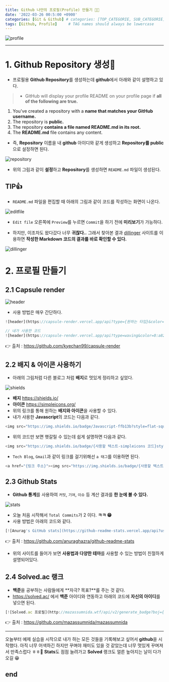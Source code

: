 ```yaml
---
title: Github 나만의 프로필(Profile) 만들기 🧑‍🎓
date: '2022-03-26 00:5:00 +0900'
categories: [Git & Github] # categories: [TOP_CATEGORIE, SUB_CATEGORIE]
tags: [Github, Profile]     # TAG names should always be lowercase
---
```


![profile](https://images.velog.io/images/daekyeong/post/5d7ea480-f74b-4e08-a911-fc68ffea2cd0/image.png)

---

# 1. Github Repository 생성👏
* 프로필용 **Github Repository**를 생성하는데 **github**에서 아래와 같이 설명하고 있다.

> * GitHub will display your profile README on your profile page if **all of the following are true.**
  1. You've created a repository with a **name that matches your GitHub username.**
  2. The repository is **public.**
  3. The repository **contains a file named README.md in its root.**
  4. The **README.md** file contains any content.

* 즉, **Repository** 이름을 내 **github** 아이디와 같게 생성하고 **Repository를 public**으로 설정하면 된다.

![repository](https://images.velog.io/images/daekyeong/post/d8b55985-3e1e-45a7-85bb-8ef92de2eaac/image.png)

* 위의 그림과 같이 **설정**하고 **Repository**를 생성하면 `README.md` 파일이 생성된다.

## TIP👍
* `README.md` 파일을 편집할 때 아래의 그림과 같이 코드를 작성하는 화면이 나온다.

![editfile](https://images.velog.io/images/daekyeong/post/a9c1e237-c3d6-42c2-bdf3-68e922af02bb/image.png)

* `Edit file` 오른쪽에 `Preview`를 누르면 `Commit`을 하기 전에 **미리보기**가 가능하다.

* 하지만, 이조차도 왔다갔다 너무 **귀찮다..**
그래서 찾아본 결과 [dillinger](https://dillinger.io/) 사이트를 이용하면 **작성한 Markdown 코드의 결과를 바로 확인할 수 있다.**

![dillinger](https://images.velog.io/images/daekyeong/post/738eb3ac-0e01-42e0-9d1c-f0c9791e2098/image.png)

# 2. 프로필 만들기
## 2.1 Capsule render
![header](https://capsule-render.vercel.app/api?type=waving&color=0:a82da8,100:da8f00&height=230&section=header&text=DaeKyeongPark&fontAlign=70&fontAlignY=40&fontSize=60&fontColor=ffffff)
* 사용 방법은 매우 간단하다.
```Javascript
![header](https://capsule-render.vercel.app/api?type={원하는 타입}&color={원하는 색상}&height={이미지 크기}&section={배경 이미지 타입}&text={텍스트 내용}&fontSize={폰트 크기})

// 내가 사용한 코드
![header](https://capsule-render.vercel.app/api?type=waving&color=0:a82da8,100:da8f00&height=230&section=header&text=DaeKyeongPark&fontAlign=70&fontAlignY=40&fontSize=60&fontColor=ffffff)
```

👉 출처 : https://github.com/kyechan99/capsule-render

## 2.2 배지 & 아이콘 사용하기
* 아래의 그림처럼 다른 블로그 처럼 **배지**로 멋있게 정리하고 싶었다.

![shields](https://images.velog.io/images/daekyeong/post/a1f738a2-141b-4f05-83eb-87473bc73f51/image.png)

* **배지** https://shields.io/
* **아이콘** https://simpleicons.org/
* 위의 링크를 통해 원하는 **배지와 아이콘**을 사용할 수 있다.
* 내가 사용한 **Javascript**의 코드는 다음과 같다.

```Javascript
<img src="https://img.shields.io/badge/Javascript-ffb13b?style=flat-square&logo=javascript&logoColor=white"/></a>&nbsp
```

* 위의 코드만 보면 햇갈릴 수 있는데 쉽게 설명하면 다음과 같다.

```Javascript
<img src="https://img.shields.io/badge/{사용할 텍스트-simpleicons 코드}style=flat-square&logo={simpleicons 아이콘이름}&logoColor=white"/></a>&nbsp
```
* `Tech Blog`, `Gmail`과 같이 링크를 걸기위해선 `a 태그`를 이용하면 된다.

```javascript
<a href="{링크 주소}"><img src="https://img.shields.io/badge/{사용할 텍스트-simpleicons 코드}style=flat-square&logo={simpleicons 아이콘이름}&logoColor=white&link={링크 주소}"/></a>&nbsp
```

## 2.3 Github Stats
* **Github 통계**를 사용하여 `커밋`, `기여`, `이슈` 등 계산 결과를 **한 눈에 볼 수 있다.**

![stats](https://images.velog.io/images/daekyeong/post/fda630ad-a392-4f7d-8305-a042217037c1/image.png)

* 오늘 처음 시작해서 `Total Commits`가 2 이다. **ㅋㅋ 😁**
* 사용 방법은 아래의 코드와 같다.

```Javascript
[![Anurag's GitHub stats](https://github-readme-stats.vercel.app/api?username={github 아이디}&hide_title=true&show_icons=true&include_all_commits=true&disable_animations=true&theme=vue)](https://github.com/anuraghazra/github-readme-stats)
```
👉 출처 : https://github.com/anuraghazra/github-readme-stats
* 위의 사이트를 들어가 보면 **사용법과 다양한 테마**를 사용할 수 있는 방법이 친절하게 설명되어있다.

## 2.4 Solved.ac 랭크
* **백준**을 공부하는 사람들에게 **자극? 목표?**를 주는 것 같다.
* https://solved.ac/ 에서 **백준** 아이디와 연동하고 아래의 코드에 **자신의 아이디**를 넣으면 된다.

```Javascript
[![Solved.ac 프로필](http://mazassumnida.wtf/api/v2/generate_badge?boj={solved 아이디})](https://solved.ac/{solved 아이디})
```

👉 출처 : https://github.com/mazassumnida/mazassumnida

---
오늘부터 예제 실습을 시작으로 내가 하는 모든 것들을 기록해보고 싶어서 **github**을 시작했다.
아직 너무 어색하긴 하지만 꾸며야 재미도 있을 것 같았는데 너무 멋있게 꾸며져서 만족스럽다 ㅎㅎ👏
**Stats**도 점점 늘려가고 **Solved** 랭크도 얼른 높아지는 날이 다가오길 😁
## end